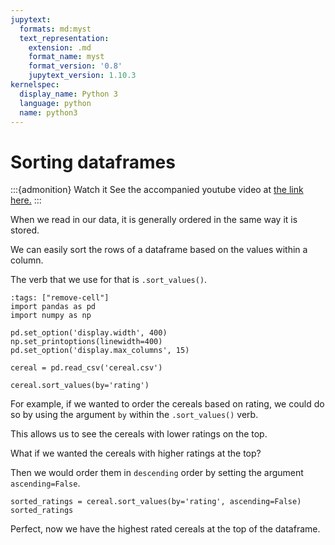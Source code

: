 ```yaml
---
jupytext:
  formats: md:myst
  text_representation:
    extension: .md
    format_name: myst
    format_version: '0.8'
    jupytext_version: 1.10.3
kernelspec:
  display_name: Python 3
  language: python
  name: python3
---
```


# Sorting dataframes

:::{admonition} Watch it
See the accompanied youtube video at <a href="https://www.youtube.com/embed/W88f5DAl9hk?rel=0?start=1461&end=1513" target="_blank">the link here.</a>
:::

When we read in our data, it is generally ordered in the same way it is
stored.

We can easily sort the rows of a dataframe based on the values within a
column.

The verb that we use for that is `.sort_values()`.

```{code-cell} ipython3
:tags: ["remove-cell"]
import pandas as pd
import numpy as np

pd.set_option('display.width', 400)
np.set_printoptions(linewidth=400)
pd.set_option('display.max_columns', 15)

cereal = pd.read_csv('cereal.csv')
```

```{code-cell} ipython3
cereal.sort_values(by='rating')
```


For example, if we wanted to order the cereals based on rating, we could
do so by using the argument `by` within the `.sort_values()` verb.

This allows us to see the cereals with lower ratings on the top.

What if we wanted the cereals with higher ratings at the top?

Then we would order them in `descending` order by setting the argument
`ascending=False`.

```{code-cell} ipython3
sorted_ratings = cereal.sort_values(by='rating', ascending=False)
sorted_ratings
```


Perfect, now we have the highest rated cereals at the top of the
dataframe.
